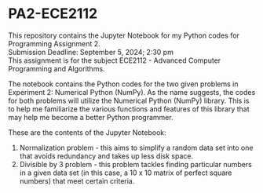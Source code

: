 # PA2-ECE2112
This repository contains the Jupyter Notebook for my Python codes for Programming Assignment 2. <br>
Submission Deadline: September 5, 2024; 2:30 pm <br>
This assignment is for the subject ECE2112 - Advanced Computer Programming and Algorithms.

The notebook contains the Python codes for the two given problems in Experiment 2: Numerical Python (NumPy). 
As the name suggests, the codes for both problems will utilize the Numerical Python (NumPy) library. This is to help me familiarize the various functions and features of this library that may help me become a better Python programmer.

These are the contents of the Jupyter Notebook:
1. Normalization problem - this aims to simplify a random data set into one that avoids redundancy and takes up less disk space. 
2. Divisible by 3 problem - this problem tackles finding particular numbers in a given data set (in this case, a 10 x 10 matrix of perfect square numbers) that meet certain criteria. 
